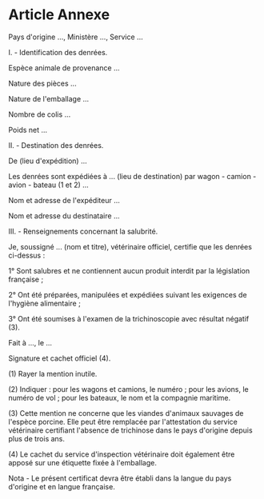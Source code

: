 # Article Annexe

Pays d'origine ..., Ministère ..., Service ...

I. - Identification des denrées.

Espèce animale de provenance ...

Nature des pièces ...

Nature de l'emballage ...

Nombre de colis ...

Poids net ...

II. - Destination des denrées.

De (lieu d'expédition) ...

Les denrées sont expédiées à ... (lieu de destination) par wagon - camion - avion - bateau (1 et 2) ...

Nom et adresse de l'expéditeur ...

Nom et adresse du destinataire ...

III. - Renseignements concernant la salubrité.

Je, soussigné ... (nom et titre), vétérinaire officiel, certifie que les denrées ci-dessus :

1° Sont salubres et ne contiennent aucun produit interdit par la législation française ;

2° Ont été préparées, manipulées et expédiées suivant les exigences de l'hygiène alimentaire ;

3° Ont été soumises à l'examen de la trichinoscopie avec résultat négatif (3).

Fait à ..., le ...

Signature et cachet officiel (4).

(1) Rayer la mention inutile.

(2) Indiquer : pour les wagons et camions, le numéro ; pour les avions, le numéro de vol ; pour les bateaux, le nom et la compagnie maritime.

(3) Cette mention ne concerne que les viandes d'animaux sauvages de l'espèce porcine. Elle peut être remplacée par l'attestation du service vétérinaire certifiant l'absence de trichinose dans le pays d'origine depuis plus de trois ans.

(4) Le cachet du service d'inspection vétérinaire doit également être apposé sur une étiquette fixée à l'emballage.

Nota - Le présent certificat devra être établi dans la langue du pays d'origine et en langue française.
